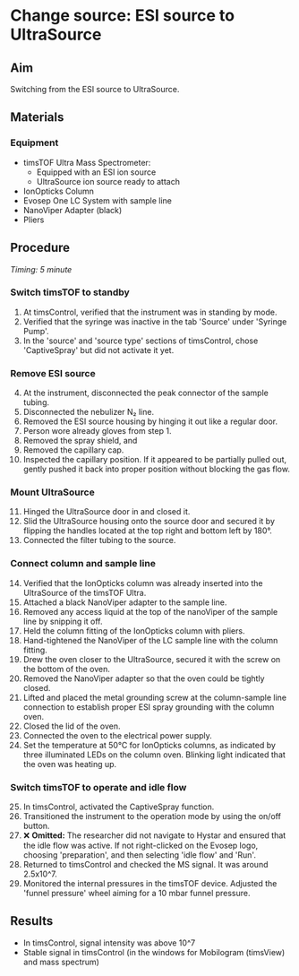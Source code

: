 # Change source: ESI source to UltraSource


## Aim
Switching from the ESI source to UltraSource.


## Materials

### Equipment
- timsTOF Ultra Mass Spectrometer:
  - Equipped with an ESI ion source
  - UltraSource ion source ready to attach
- IonOpticks Column
- Evosep One LC System with sample line
- NanoViper Adapter (black)
- Pliers


## Procedure
*Timing: 5 minute*

### Switch timsTOF to standby
1. At timsControl, verified that the instrument was in standing by mode.
2. Verified that the syringe was inactive in the tab 'Source' under 'Syringe Pump'.
3. In the 'source' and 'source type' sections of timsControl, chose 'CaptiveSpray' but did not activate it yet.

### Remove ESI source
4. At the instrument, disconnected the peak connector of the sample tubing.
5. Disconnected the nebulizer N₂ line.
6. Removed the ESI source housing by hinging it out like a regular door.
7. Person wore already gloves from step 1.
8. Removed the spray shield, and 
9. Removed the capillary cap.
10. Inspected the capillary position. If it appeared to be partially pulled out, gently pushed it back into proper position without blocking the gas flow.

### Mount UltraSource
11. Hinged the UltraSource door in and closed it.
12. Slid the UltraSource housing onto the source door and secured it by flipping the handles located at the top right and bottom left by 180°.
13. Connected the filter tubing to the source.

### Connect column and sample line
14. Verified that the IonOpticks column was already inserted into the UltraSource of the timsTOF Ultra.
15. Attached a black NanoViper adapter to the sample line.
16. Removed any access liquid at the top of the nanoViper of the sample line by snipping it off.
17. Held the column fitting of the IonOpticks column with pliers.
18. Hand-tightened the NanoViper of the LC sample line with the column fitting.
19. Drew the oven closer to the UltraSource, secured it with the screw on the bottom of the oven.
20. Removed the NanoViper adapter so that the oven could be tightly closed.
21. Lifted and placed the metal grounding screw at the column-sample line connection to establish proper ESI spray grounding with the column oven.
22. Closed the lid of the oven.
23. Connected the oven to the electrical power supply.
24. Set the temperature at 50°C for IonOpticks columns, as indicated by three illuminated LEDs on the column oven. Blinking light indicated that the oven was heating up.

### Switch timsTOF to operate and idle flow
25. In timsControl, activated the CaptiveSpray function.
26. Transitioned the instrument to the operation mode by using the on/off button.
27. ❌ **Omitted:** The researcher did not navigate to Hystar and ensured that the idle flow was active. If not right-clicked on the Evosep logo, choosing 'preparation', and then selecting 'idle flow' and 'Run'.
28. Returned to timsControl and checked the MS signal. It was around 2.5x10^7.
29. Monitored the internal pressures in the timsTOF device. Adjusted the 'funnel pressure' wheel aiming for a 10 mbar funnel pressure.


## Results
- In timsControl, signal intensity was above 10^7
- Stable signal in timsControl (in the windows for Mobilogram (timsView) and mass spectrum)
